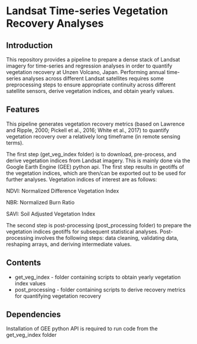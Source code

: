 # Landsat Time-series Vegetation Recovery Analyses

## Introduction
This repository provides a pipeline to prepare a dense stack of Landsat imagery for time-series and regression analyses in order to quantify vegetation recovery at Unzen Volcano, Japan. Performing annual time-series analyses across different Landsat satellites requires some preprocessing steps to ensure appropriate continuity across different satellite sensors, derive vegetation indices, and obtain yearly values. 

## Features
This pipeline generates vegetation recovery metrics (based on Lawrence and Ripple, 2000; Pickell et al., 2016; White et al., 2017) to quantify vegetation recovery over a relatively long timeframe (in remote sensing terms). 

The first step (get_veg_index folder) is to download, pre-process, and derive vegetation indices from Landsat imagery. This is mainly done via the Google Earth Engine (GEE) python api. The first step results in geotiffs of the vegetation indices, which are then/can be exported out to be used for further analyses. Vegetation indices of interest are as follows:

NDVI: Normalized Difference Vegetation Index

NBR: Normalized Burn Ratio

SAVI: Soil Adjusted Vegetation Index

The second step is post-processing (post_processing folder) to prepare the vegetation indices geotiffs for subsequent statistical analyses. Post-processing involves the following steps: data cleaning, validating data, reshaping arrays, and deriving intermediate values.

## Contents
* get_veg_index - folder containing scripts to obtain yearly vegetation index values 
* post_processing - folder containing scripts to derive recovery metrics for quantifying vegetation recovery

## Dependencies
Installation of GEE python API is required to run code from the get_veg_index folder
